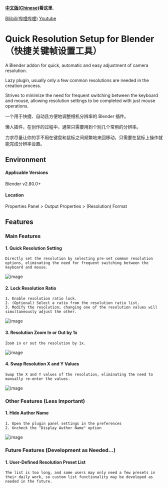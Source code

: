 **[中文版(Chinese)](https://github.com/Hades-Su/blender_quick_resolution_setup/blob/main/README_zh.md)看这里.**

[Bilibili(哔哩哔哩)](https://space.bilibili.com/40026064) [Youtube](https://www.youtube.com/@hadessu)

# Quick Resolution Setup for Blender（快捷关键帧设置工具）

A Blender addon for quick, automatic and easy adjustment of camera resolution.

Lazy plugin, usually only a few common resolutions are needed in the creation process.

Strives to minimize the need for frequent switching between the keyboard and mouse, allowing resolution settings to be completed with just mouse operations.

一个用于快捷、自动且方便地调整相机分辨率的 Blender 插件。

懒人插件，在创作的过程中，通常只需要用到个别几个常用的分辨率。

力求尽量让你的手不用在键盘和鼠标之间频繁地来回移动，只需要在鼠标上操作就能完成分辨率设置。

## Environment

#### Applicable Versions

Blender v2.80.0+

#### Location

Properties Panel > Output Properties > (Resolution) Format

## Features

### Main Features

#### 1. Quick Resolution Setting

```
Directly set the resolution by selecting pre-set common resolution options, eliminating the need for frequent switching between the keyboard and mouse.
```

![image](https://github.com/user-attachments/assets/5137e6d4-9dd0-4bb1-83c1-b7e9d9104a3b)

#### 2. Lock Resolution Ratio

```
1. Enable resolution ratio lock.
2. (Optional) Select a ratio from the resolution ratio list.
3. Modify the resolution; changing one of the resolution values will simultaneously adjust the other.
```

![image](https://github.com/user-attachments/assets/ff32da02-0b31-4e92-b71f-0a13cad877ce)

#### 3. Resolution Zoom In or Out by 1x

```
Zoom in or out the resolution by 1x.
```

![image](https://github.com/user-attachments/assets/2ce9f9bd-ab2f-4b89-9dec-988996f9108f)

#### 4. Swap Resolution X and Y Values

```
Swap the X and Y values of the resolution, eliminating the need to manually re-enter the values.
```

![image](https://github.com/user-attachments/assets/06d84c05-a0bf-4643-9a81-cc5520743976)

### Other Features (Less Important)

#### 1. Hide Author Name

```
1. Open the plugin panel settings in the preferences
2. Uncheck the "Display Author Name" option
```

   ![image](https://github.com/user-attachments/assets/d985c9e0-f54c-4a7d-952e-c7632402baee)

### Future Features (Development as Needed…)

#### 1. User-Defined Resolution Preset List

```
The list is too long, and some users may only need a few presets in their daily work, so custom list functionality may be developed as needed in the future.
```
